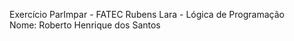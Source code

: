 Exercício ParImpar - FATEC Rubens Lara - Lógica de Programação <br>
Nome: Roberto Henrique dos Santos
